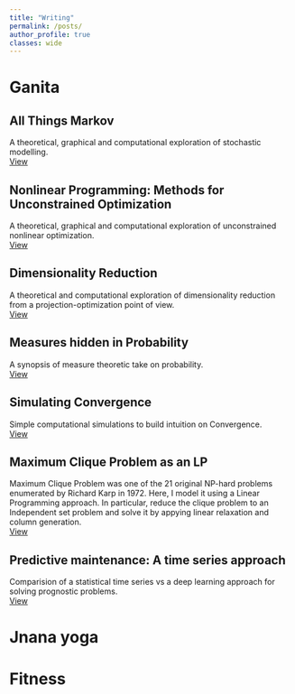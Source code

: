 ```yaml
---
title: "Writing"
permalink: /posts/
author_profile: true
classes: wide
---
```



# Ganita

## All Things Markov

A theoretical, graphical and computational exploration of stochastic modelling. <br>
[View](https://kmutya.github.io/allthingsmarkov/)

## Nonlinear Programming: Methods for Unconstrained Optimization

A theoretical, graphical and computational exploration of unconstrained nonlinear optimization. <br>
[View](https://kmutya.github.io/Unconstrained_Optimization)

## Dimensionality Reduction

A theoretical and computational exploration of dimensionality reduction from a projection-optimization point of view. <br>
[View](https://kmutya.github.io/dimreduction/)

## Measures hidden in Probability

A synopsis of measure theoretic take on probability. <br>
[View](https://kmutya.github.io/measuretheoryprob/)

## Simulating Convergence

Simple computational simulations to build intuition on Convergence. <br>
[View](https://kmutya.github.io/Convergence/)

## Maximum Clique Problem as an LP

Maximum Clique Problem was one of the 21 original NP-hard problems enumerated by Richard Karp in 1972. Here, I model it using a Linear Programming approach. In particular, reduce the clique problem to an Independent set problem and solve it by appying linear relaxation and column generation. <br>
[View](https://kmutya.github.io/maxclique)

## Predictive maintenance: A time series approach

Comparision of a statistical time series vs a deep learning approach for solving prognostic problems. <br>
[View](https://kmutya.github.io/predmaintenance/)

# Jnana yoga

# Fitness
